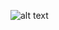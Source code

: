 ![alt text](https://github.com/ZackYounger/1st-person-tank-trouble/tree/main/images/1.jpg?raw=true)
